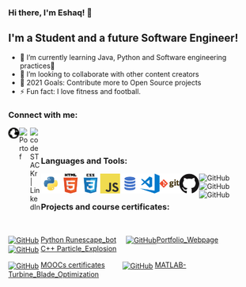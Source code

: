 ### Hi there, I'm Eshaq! 👋



## I'm a Student and a future Software Engineer!

- 🌱 I’m currently learning Java, Python and Software engineering practices🔭
- 👯 I’m looking to collaborate with other content creators
- 🥅 2021 Goals: Contribute more to Open Source projects
- ⚡ Fun fact: I love fitness and football.


### Connect with me:

[<img align="left" alt="Portof" width="22px" src="https://raw.githubusercontent.com/iconic/open-iconic/master/svg/globe.svg" />][website]

[<img align="left" alt="Portof" width="22px" src="https://simpleicons.org/icons/facebook.svg" />][facebook]

[<img align="left" alt="codeSTACKr | LinkedIn" width="22px" src="https://cdn.jsdelivr.net/npm/simple-icons@v3/icons/linkedin.svg" />][linkedin]



<br/>
<br/>


### Languages and Tools:

<img align="left" alt="Python" width="40px" src="https://raw.githubusercontent.com/github/explore/80688e429a7d4ef2fca1e82350fe8e3517d3494d/topics/python/python.png" />
<img align="left" alt="HTML5" width="40px" src="https://raw.githubusercontent.com/github/explore/80688e429a7d4ef2fca1e82350fe8e3517d3494d/topics/html/html.png" />
<img align="left" alt="CSS3" width="40px" src="https://raw.githubusercontent.com/github/explore/80688e429a7d4ef2fca1e82350fe8e3517d3494d/topics/css/css.png" />
<img align="left" alt="JavaScript" width="40px" src="https://raw.githubusercontent.com/github/explore/80688e429a7d4ef2fca1e82350fe8e3517d3494d/topics/javascript/javascript.png" />
<img align="left" alt="SQL" width="40px" src="https://raw.githubusercontent.com/github/explore/80688e429a7d4ef2fca1e82350fe8e3517d3494d/topics/sql/sql.png" />
<img align="left" alt="Visual Studio Code" width="40px" src="https://raw.githubusercontent.com/github/explore/80688e429a7d4ef2fca1e82350fe8e3517d3494d/topics/visual-studio-code/visual-studio-code.png" />
<img align="left" alt="Git" width="40px" src="https://raw.githubusercontent.com/github/explore/80688e429a7d4ef2fca1e82350fe8e3517d3494d/topics/git/git.png" />
<img align="left" alt="GitHub" width="40px" src="https://raw.githubusercontent.com/github/explore/78df643247d429f6cc873026c0622819ad797942/topics/github/github.png" />
<img align="left" alt="GitHub" width="90px" src="https://raw.githubusercontent.com/numpy/numpy/158159d43a988ff418df5aee3c8b3ecfcb1d0986/branding/logo/primary/numpylogo.svg" />
<img align="left" alt="GitHub" width="90px" src="https://github.com/scikit-learn/scikit-learn/raw/main/doc/logos/scikit-learn-logo.png" />
<img align="left" alt="GitHub" width="90px" src="https://camo.githubusercontent.com/981d48e57e23a4907cebc4eb481799b5882595ea978261f22a3e131dcd6ebee6/68747470733a2f2f70616e6461732e7079646174612e6f72672f7374617469632f696d672f70616e6461732e737667" />



<br />
<br />



### Projects and course certificates:
<br/>

[<img align="center" alt="GitHub" width="60px" src="https://cdn.icon-icons.com/icons2/1379/PNG/512/folderblackgithub_93133.png" />][Rsbot] [Python Runescape_bot](https://github.com/eshaq95/RsBot)&nbsp; &nbsp; &nbsp;[<img align="center" alt="GitHub" width="60px" src="https://cdn.icon-icons.com/icons2/1379/PNG/512/folderblackgithub_93133.png" />][Portfolio][Portfolio_Webpage](https://github.com/eshaq95/Portfolio)&nbsp; &nbsp; &nbsp;[<img align="center" alt="GitHub" width="60px" src="https://cdn.icon-icons.com/icons2/1379/PNG/512/folderblackgithub_93133.png" />][C++ Particle_Explosion_Program] [C++ Particle_Explosion](https://github.com/eshaq95/Particle_explosion_Project)

[<img align="center" alt="GitHub" width="60px" src="https://cdn.icon-icons.com/icons2/1379/PNG/512/folderblackgithub_93133.png" />][MOOCs] [MOOCs certificates](https://github.com/eshaq95/MOOC-certificates)&nbsp; &nbsp; &nbsp; &nbsp; &nbsp;[<img align="center" alt="GitHub" width="60px" src="https://cdn.icon-icons.com/icons2/1379/PNG/512/folderblackgithub_93133.png" />][MATLAB_Project] [MATLAB-Turbine_Blade_Optimization](https://github.com/eshaq95/MATLAB-Turbine_Blade_Optimization)





[website]: https://eshaq95.github.io/Portfolio/
[facebook]: http://www.facebook.com/isak.rahmani
[course]: http://vsCodeHero.com
[youtube]: https://youtube.com/codeSTACKr
[linkedin]: https://www.linkedin.com/in/eshaq-rahmani-495043197/
[Rsbot]: https://github.com/eshaq95/RsBot
[Portfolio]: https://github.com/eshaq95/Portfolio
[C++ Particle_Explosion_Program]: https://github.com/eshaq95/Particle_explosion_Project
[MOOCs]: https://github.com/eshaq95/MOOC-certificates
[MATLAB_Project]: https://github.com/eshaq95/MATLAB-Turbine_Blade_Optimization




